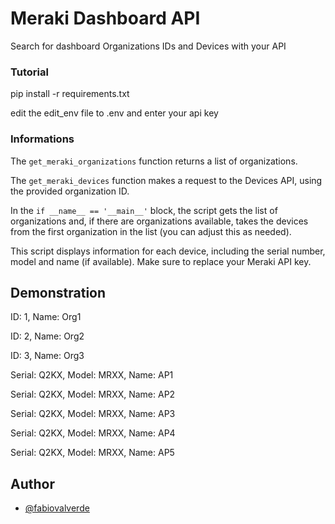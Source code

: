 # Meraki Dashboard API

Search for dashboard Organizations IDs and Devices with your API

### Tutorial
pip install -r requirements.txt

edit the edit_env file to .env and enter your api key

### Informations

The `get_meraki_organizations` function returns a list of organizations.

The `get_meraki_devices` function makes a request to the Devices API, using the provided organization ID.

In the `if __name__ == '__main__'` block, the script gets the list of organizations and, if there are organizations available, takes the devices from the first organization in the list (you can adjust this as needed).

This script displays information for each device, including the serial number, model and name (if available). Make sure to replace your Meraki API key.


## Demonstration

ID: 1, Name: Org1

ID: 2, Name: Org2

ID: 3, Name: Org3

Serial: Q2KX, Model: MRXX, Name: AP1

Serial: Q2KX, Model: MRXX, Name: AP2

Serial: Q2KX, Model: MRXX, Name: AP3

Serial: Q2KX, Model: MRXX, Name: AP4

Serial: Q2KX, Model: MRXX, Name: AP5


## Author

- [@fabiovalverde](https://github.com/fabiovalverde)


